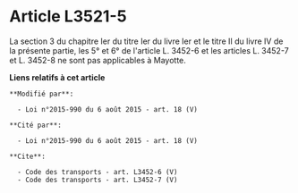 # Article L3521-5

La section 3 du chapitre Ier du titre Ier du livre Ier et le titre II du livre IV de la présente partie, les 5° et 6° de
l'article L. 3452-6 et les articles L. 3452-7 et L. 3452-8 ne sont pas applicables à Mayotte.

**Liens relatifs à cet article**

	**Modifié par**:

	  - Loi n°2015-990 du 6 août 2015 - art. 18 (V)

	**Cité par**:

	  - Loi n°2015-990 du 6 août 2015 - art. 18 (V)

	**Cite**:

	  - Code des transports - art. L3452-6 (V)
	  - Code des transports - art. L3452-7 (V)
